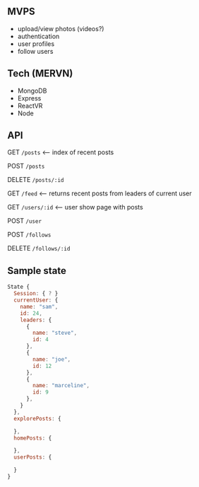 ## MVPS

  - upload/view photos (videos?)
  - authentication
  - user profiles
  - follow users

## Tech (MERVN)

  - MongoDB
  - Express
  - ReactVR
  - Node

## API

GET `/posts` <-- index of recent posts

POST `/posts`

DELETE `/posts/:id`

GET `/feed` <-- returns recent posts from leaders of current user

GET `/users/:id` <-- user show page with posts

POST `/user`

POST `/follows`

DELETE `/follows/:id`

## Sample state

```js
State {
  Session: { ? }
  currentUser: {
    name: "sam",
    id: 24,
    leaders: {
      {
        name: "steve",
        id: 4
      },
      {
        name: "joe",
        id: 12
      },
      {
        name: "marceline",
        id: 9
      },
    }
  },
  explorePosts: {

  },
  homePosts: {

  },
  userPosts: {

  }
}
```
